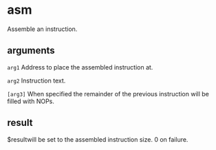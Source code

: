 # asm

Assemble an instruction.

## arguments

`arg1` Address to place the assembled instruction at.

`arg2` Instruction text.

`[arg3]` When specified the remainder of the previous instruction will be filled with NOPs.

## result

$resultwill be set to the assembled instruction size. 0 on failure.

